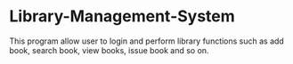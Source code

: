 # Library-Management-System

This program allow user to login and perform library functions such as add book, search book, view books, issue book and so on.
 